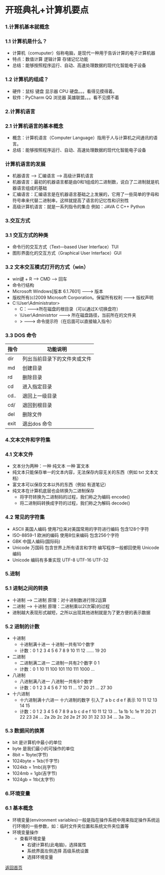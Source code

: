 # 开班典礼+计算机要点
### 1.计算机基本就概念
### 1.1 计算机是什么？
* 计算机（comuputer）俗称电脑，是现代一种用于告诉计算的电子计算机器
* 特点：数值计算 逻辑计算 存储记忆功能
* 总结：能够按照程序运行、自动、高速处理数据的现代化智能电子设备

### 1.2 计算机的组成？
* 硬件：鼠标 键盘 显示器 CPU 硬盘。。。看得见摸得着。
* 软件：PyCharm QQ 浏览器 英雄联盟。。。看不见摸不着

### 2.计算机语言
### 2.1 计算机语言的基本概念
* 概念：计算机语言（Computer Language）指用于人与计算机之间通讯的语言。
* 总结：能够按照程序运行、自动、高速处理数据的现代化智能电子设备
### 计算机语言的发展
* 机器语言 --> 汇编语言 --> 高级计算机语言
* 机器语言：最初的机器语言都是由0和1组成的二进制数，说白了二进制就是机器语言组成的基础
* 汇编语言：汇编语言是在机器语言基础之上发展的，它用了一些简单的字母和符号串来代替二进制串，这样就提高了语言的记忆性和识别性
* 高级计算机语言：就是一系列指令的集合 例如：JAVA C C++ Python

### 3.交互方式
### 3.1 交互方式的种类
* 命令行的交互方式（Text—based User Interface）TUI
* 图形界面化的交互方式（Graphical User Interface）GUI

### 3.2 文本交互模式打开的方式（win）
* win键 + R --> CMD --> 回车
* 命令行结构
* Microsoft Windows[版本 6.1.7601] ---> 版本
* 版权所有(c)2009 Microsoft Corporation。保留所有权利 ---> 版权声明
* C:\User\Administrator>
    - C：--->所在磁盘的根目录（可以通过X:切换盘符）
    - \User\Administrtor ---> 所在磁盘路径，当前所在的文件夹
    - \> ---> 命令提示符（在后面可以直接输入指令）
### 3.3 DOS 命令
|指令|功能说明|
|---|---|
|dir|列出当前目录下的文件夹或文件|
|md|创建目录|
|rd|删除目录|
|cd|进入指定目录|
|cd..|退回上一级目录|
|cd/|退回到根目录|
|del|删除文件|
|exit|退出dos 命令|

### 4.文本文件和字符集
### 4.1 文本文件
* 文本分为两种：一种 纯文本 一种 富文本
* 纯文本只能保存单一的文本内容，无法保存内容无关的东西（例如 txt 文本文档）
* 富文本可以保存文本以外的东西（例如 有道笔记）
* 纯文本在计算机底层也会转换为二进制保存
    - 将字符转换为二进制码的过程，我们称之为编码 encode()
    - 将二进制码转换成字符的过程，我们称之为解码 decode()
### 4.2 常见的字符集
* ASCII     美国人编码 使用7位来对美国常用的字符进行编码 包含128个字符
* ISO-8859-1 欧洲的编码 使用8位来编码 包含256个字符
* GBK       中国人编码(国际码)
* Unicode   万国码 包含世界上所有语言和字符 编写程序一般都回使用 Unicode编码
* Unicode 编码有多重实现 UTF-8 UTF-16 UTF-32

### 5.进制
### 5.1 进制之间的转换
* 十进制 --> 二进制 原理：对十进制数进行除2运算
* 二进制 --> 十进制 原理：二进制乘以2(次幂)的过程
* 进制越大表现形式越短，之所以出现其他进制就是为了更方便的表示数据
### 5.2 进制的计数
* 十进制
    - 十进制满十进一 十进制一共有10个数字
    - 计数：0 1 2 3 4 5 6 7 8 9 10 11 12 ...... 19 20
* 二进制
    - 二进制满二进一 二进制一共有2个数字 0 1
    - 计数：0 1 10 11 100 101 110 111 1000 ...
* 八进制
    - 八进制满八进一 八进制一共有8个数字
    - 计数：0 1 2 3 4 5 6 7 10 11 ... 17 20 21 ... 27 30
* 十六进制
    - 十六进制满十六进一 十六进制的数字 引入了 a b c d e f 表示 10 11 12 13 14 15
    - 计数：0 1 2 3 4 5 6 7 8 9 a b c d e f 10 11 12 13 ... 1a 1b 1c 1e 1f 20 21 22 23 24 ... 2a 2b 2c 2d 2e 2f 30 31 32 33 34 ... 3a 3b ...

### 5.3 数据间的换算
* bit 是计算机中最小的单位
* byte 是我们最小的可操作的单位
* 8bit = 1byte(字节)
* 1024byte = 1kb(千字节)
* 1024kb = 1mb(兆字节)
* 1024mb = 1gb(吉字节)
* 1024gb = 1tb(太字节)

### 6.环境变量
### 6.1 基本概念
* 环境变量(environment variables)一般是指在操作系统中用来指定操作系统运行环境的一些参数，如：临时文件夹位置和系统文件夹位置等
* 环境变量操作
    - 查看环境变量
        - 右键计算机(此电脑)，选择属性
        - 系统界面左侧选择 高级系统设置
        - 选择环境变量
    






[返回首页](https://github.com/queenta/Logic-Python/blob/master/README.md)
